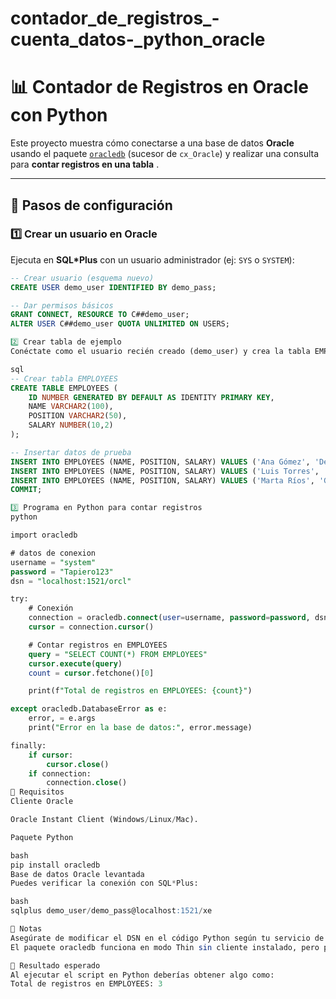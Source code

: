 # contador_de_registros_-cuenta_datos-_python_oracle
# 📊 Contador de Registros en Oracle con Python

Este proyecto muestra cómo conectarse a una base de datos **Oracle** usando el paquete [`oracledb`](https://python-oracledb.readthedocs.io/) (sucesor de `cx_Oracle`) y realizar una consulta para **contar registros en una tabla** .

---

## 🚀 Pasos de configuración
### 1️⃣ Crear un usuario en Oracle

Ejecuta en **SQL*Plus** con un usuario administrador (ej: `SYS` o `SYSTEM`):
```sql
-- Crear usuario (esquema nuevo)
CREATE USER demo_user IDENTIFIED BY demo_pass;

-- Dar permisos básicos
GRANT CONNECT, RESOURCE TO C##demo_user;
ALTER USER C##demo_user QUOTA UNLIMITED ON USERS;

2️⃣ Crear tabla de ejemplo
Conéctate como el usuario recién creado (demo_user) y crea la tabla EMPLOYEES:

sql
-- Crear tabla EMPLOYEES
CREATE TABLE EMPLOYEES (
    ID NUMBER GENERATED BY DEFAULT AS IDENTITY PRIMARY KEY,
    NAME VARCHAR2(100),
    POSITION VARCHAR2(50),
    SALARY NUMBER(10,2)
);

-- Insertar datos de prueba
INSERT INTO EMPLOYEES (NAME, POSITION, SALARY) VALUES ('Ana Gómez', 'Desarrolladora', 3500);
INSERT INTO EMPLOYEES (NAME, POSITION, SALARY) VALUES ('Luis Torres', 'Analista', 2800);
INSERT INTO EMPLOYEES (NAME, POSITION, SALARY) VALUES ('Marta Ríos', 'Gerente', 5200);
COMMIT;

3️⃣ Programa en Python para contar registros
python

import oracledb

# datos de conexion
username = "system"
password = "Tapiero123"
dsn = "localhost:1521/orcl"

try:
    # Conexión
    connection = oracledb.connect(user=username, password=password, dsn=dsn)
    cursor = connection.cursor()

    # Contar registros en EMPLOYEES
    query = "SELECT COUNT(*) FROM EMPLOYEES"
    cursor.execute(query)
    count = cursor.fetchone()[0]

    print(f"Total de registros en EMPLOYEES: {count}")

except oracledb.DatabaseError as e:
    error, = e.args
    print("Error en la base de datos:", error.message)

finally:
    if cursor:
        cursor.close()
    if connection:
        connection.close()
🔧 Requisitos
Cliente Oracle

Oracle Instant Client (Windows/Linux/Mac).

Paquete Python

bash
pip install oracledb
Base de datos Oracle levantada
Puedes verificar la conexión con SQL*Plus:

bash
sqlplus demo_user/demo_pass@localhost:1521/xe

📌 Notas
Asegúrate de modificar el DSN en el código Python según tu servicio de Oracle (xe, orcl, orclpdb1, etc.) .
El paquete oracledb funciona en modo Thin sin cliente instalado, pero para conexiones avanzadas puede requerir el Instant Client.

📝 Resultado esperado
Al ejecutar el script en Python deberías obtener algo como:  
Total de registros en EMPLOYEES: 3
